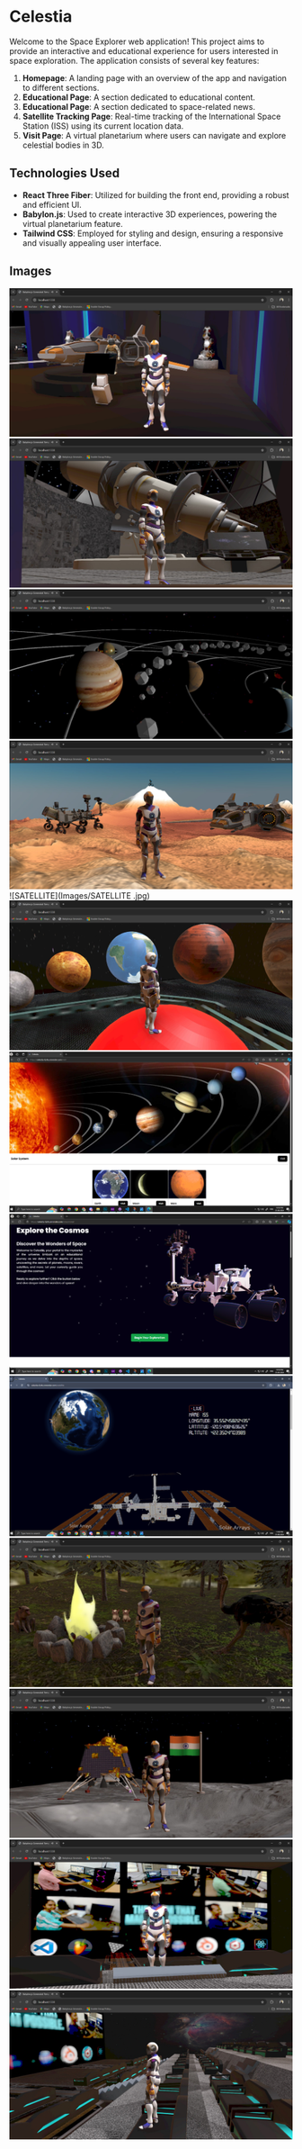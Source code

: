 # Celestia

Welcome to the Space Explorer web application! This project aims to provide an interactive and educational experience for users interested in space exploration. The application consists of several key features:

1. **Homepage**: A landing page with an overview of the app and navigation to different sections.
2. **Educational Page**: A section dedicated to educational content.
3. **Educational Page**: A section dedicated to space-related news.
4. **Satellite Tracking Page**: Real-time tracking of the International Space Station (ISS) using its current location data.
5. **Visit Page**: A virtual planetarium where users can navigate and explore celestial bodies in 3D.

## Technologies Used

- **React Three Fiber**: Utilized for building the front end, providing a robust and efficient UI.
- **Babylon.js**: Used to create interactive 3D experiences, powering the virtual planetarium feature.
- **Tailwind CSS**: Employed for styling and design, ensuring a responsive and visually appealing user interface.


## Images

![1](Images/1.jpg)
![2](Images/2.jpg)
![3](Images/3.jpg)
![MARS](Images/MARS.jpg)
![SATELLITE](Images/SATELLITE .jpg)
![SPACEROOM](Images/SPACEROOM.jpg)
![Screenshot(138)](Images/Screenshot(138).png)
![Screenshot(139)](Images/Screenshot(139).png)
![Screenshot(141)](Images/Screenshot(141).png)
![Screenshot](Images/Screenshot.jpg)
![Screenshot1](Images/Screenshot1.jpg)
![THEATRE](Images/THEATRE.jpg)
![THEATRE2](Images/THEATRE2.jpg)
